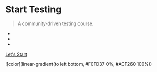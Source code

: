 <!-- ![logo](_media/logo.png) -->
<!-- <img src="_media/logo.png" alt="logo" style="width: 200px;"/> -->

# Start Testing

> A community-driven testing course.

- ​
- ​
- ​

[Let's Start](#syllabus)

![color](linear-gradient(to left bottom, #F0FD37 0%, #ACF260 100%))